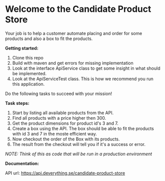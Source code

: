 

# Welcome to the Candidate Product Store

 Your job is to help a customer automate placing and order for some products and also a box to fit the products.


**Getting started:**
1. Clone this repo
2. Build with maven and get errors for missing implementation
3. Look at the interface ApiService class to get some insight in what should be implemented.
4. Look at the ApiServiceTest class. This is how we recommend you run this application.

Do the following tasks to succeed with your mission!

**Task steps:**
1. Start by listing all available products from the API.
2. Find all products with a price higher then 300.
3. Get the product dimensions for product id's 3 and 7.
4. Create a box using the API. The box should be able to fit the products with id 3 and 7 in the moste efficient way.
5. Now checkout the order of the Box with its products.
6. The result from the checkout will tell you if it's a success or error.


_NOTE: Think of this as code that will be run in a production environment_

**Documentation:**

API url: https://api.deverything.se/candidate-product-store


